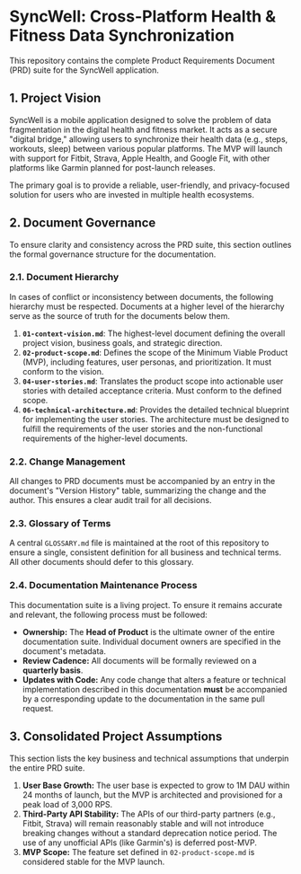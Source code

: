 # SyncWell: Cross-Platform Health & Fitness Data Synchronization

This repository contains the complete Product Requirements Document (PRD) suite for the SyncWell application.

## 1. Project Vision

SyncWell is a mobile application designed to solve the problem of data fragmentation in the digital health and fitness market. It acts as a secure "digital bridge," allowing users to synchronize their health data (e.g., steps, workouts, sleep) between various popular platforms. The MVP will launch with support for Fitbit, Strava, Apple Health, and Google Fit, with other platforms like Garmin planned for post-launch releases.

The primary goal is to provide a reliable, user-friendly, and privacy-focused solution for users who are invested in multiple health ecosystems.

## 2. Document Governance

To ensure clarity and consistency across the PRD suite, this section outlines the formal governance structure for the documentation.

### 2.1. Document Hierarchy

In cases of conflict or inconsistency between documents, the following hierarchy must be respected. Documents at a higher level of the hierarchy serve as the source of truth for the documents below them.

1.  **`01-context-vision.md`**: The highest-level document defining the overall project vision, business goals, and strategic direction.
2.  **`02-product-scope.md`**: Defines the scope of the Minimum Viable Product (MVP), including features, user personas, and prioritization. It must conform to the vision.
3.  **`04-user-stories.md`**: Translates the product scope into actionable user stories with detailed acceptance criteria. Must conform to the defined scope.
4.  **`06-technical-architecture.md`**: Provides the detailed technical blueprint for implementing the user stories. The architecture must be designed to fulfill the requirements of the user stories and the non-functional requirements of the higher-level documents.

### 2.2. Change Management

All changes to PRD documents must be accompanied by an entry in the document's "Version History" table, summarizing the change and the author. This ensures a clear audit trail for all decisions.

### 2.3. Glossary of Terms

A central `GLOSSARY.md` file is maintained at the root of this repository to ensure a single, consistent definition for all business and technical terms. All other documents should defer to this glossary.

### 2.4. Documentation Maintenance Process
This documentation suite is a living project. To ensure it remains accurate and relevant, the following process must be followed:
*   **Ownership:** The **Head of Product** is the ultimate owner of the entire documentation suite. Individual document owners are specified in the document's metadata.
*   **Review Cadence:** All documents will be formally reviewed on a **quarterly basis**.
*   **Updates with Code:** Any code change that alters a feature or technical implementation described in this documentation **must** be accompanied by a corresponding update to the documentation in the same pull request.

## 3. Consolidated Project Assumptions

This section lists the key business and technical assumptions that underpin the entire PRD suite.

1.  **User Base Growth:** The user base is expected to grow to 1M DAU within 24 months of launch, but the MVP is architected and provisioned for a peak load of 3,000 RPS.
2.  **Third-Party API Stability:** The APIs of our third-party partners (e.g., Fitbit, Strava) will remain reasonably stable and will not introduce breaking changes without a standard deprecation notice period. The use of any unofficial APIs (like Garmin's) is deferred post-MVP.
3.  **MVP Scope:** The feature set defined in `02-product-scope.md` is considered stable for the MVP launch.